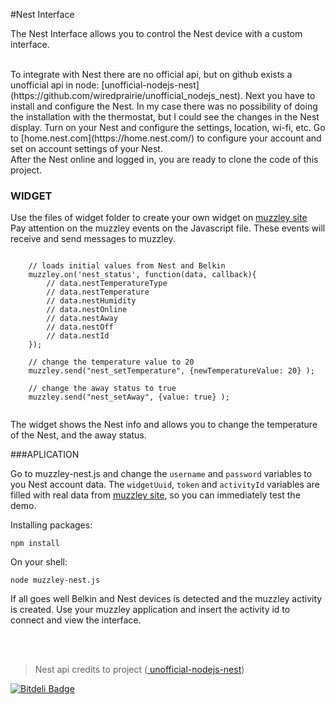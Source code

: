 #Nest Interface

The Nest Interface allows you to control the Nest device with a custom interface.

<br>
To integrate with Nest there are no official api, but on github exists a unofficial api in node: [unofficial-nodejs-nest](https://github.com/wiredprairie/unofficial_nodejs_nest). 
Next you have to install and configure the Nest. In my case there was no possibility of doing the installation with the thermostat, but I could see the changes in the Nest display. Turn on your Nest and configure the settings, location, wi-fi, etc. Go to [home.nest.com](https://home.nest.com/) to configure your account and set on account settings of your Nest.
<br>After the Nest online and logged in, you are ready to clone the code of this project. 

### WIDGET 

Use the files of widget folder to create your own widget on [muzzley site](http://www.muzzley.com/)
<br>Pay attention on the muzzley events on the Javascript file. These events will receive and send messages to muzzley.


<pre><code>
	// loads initial values from Nest and Belkin
	muzzley.on('nest_status', function(data, callback){
		// data.nestTemperatureType	
		// data.nestTemperature
		// data.nestHumidity	
		// data.nestOnline	
		// data.nestAway	
		// data.nestOff	
		// data.nestId	
	});
	
	// change the temperature value to 20
	muzzley.send("nest_setTemperature", {newTemperatureValue: 20} );
	
	// change the away status to true
	muzzley.send("nest_setAway", {value: true} );

</code></pre>

The widget shows the Nest info and allows you to change the temperature of the Nest, and the away status.


###APLICATION

Go to muzzley-nest.js and change the `username` and `password` variables to you Nest account data.
The `widgetUuid`, `token` and `activityId` variables are filled with real data from [muzzley site](http://www.muzzley.com/), so you can immediately test the demo.

Installing packages:

<pre><code>npm install</code></pre>

On your shell:

<pre><code>node muzzley-nest.js</code></pre>
 


If all goes well Belkin and Nest devices is detected and the muzzley activity is created. 
Use your muzzley application and insert the activity id to connect and view the interface.

<br><br>


> Nest api credits to project ([ unofficial-nodejs-nest](https://github.com/wiredprairie/unofficial_nodejs_nest))







[![Bitdeli Badge](https://d2weczhvl823v0.cloudfront.net/taniarocha/muzzley-nest/trend.png)](https://bitdeli.com/free "Bitdeli Badge")

